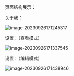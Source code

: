 页面结构展示：

关于我：

![image-20230926171245317](https://mlbzdx.oss-cn-chengdu.aliyuncs.com/image-20230926171245317.png)

设置：（查看模式）

![image-20230926171337545](https://mlbzdx.oss-cn-chengdu.aliyuncs.com/image-20230926171337545.png)

设置：（编辑模式）

![image-20230926171438946](https://mlbzdx.oss-cn-chengdu.aliyuncs.com/image-20230926171438946.png)